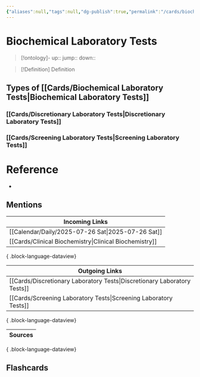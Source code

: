 ```yaml
---
{"aliases":null,"tags":null,"dg-publish":true,"permalink":"/cards/biochemical-laboratory-tests/","dgPassFrontmatter":true}
---
```


# Biochemical Laboratory Tests

> [!ontology]-
> up:: 
> jump:: 
> down:: 

> [!Definition] Definition

## Types of [[Cards/Biochemical Laboratory Tests\|Biochemical Laboratory Tests]]

### [[Cards/Discretionary Laboratory Tests\|Discretionary Laboratory Tests]]

### [[Cards/Screening Laboratory Tests\|Screening Laboratory Tests]]

# Reference

- 

## Mentions

| Incoming Links                                            |
| --------------------------------------------------------- |
| [[Calendar/Daily/2025-07-26 Sat\|2025-07-26 Sat]]      |
| [[Cards/Clinical Biochemistry\|Clinical Biochemistry]] |

{ .block-language-dataview}

| Outgoing Links                                                              |
| --------------------------------------------------------------------------- |
| [[Cards/Discretionary Laboratory Tests\|Discretionary Laboratory Tests]] |
| [[Cards/Screening Laboratory Tests\|Screening Laboratory Tests]]         |

{ .block-language-dataview}

| Sources |
| ------- |

{ .block-language-dataview}

## Flashcards